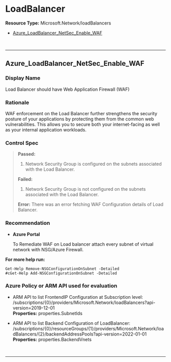 # LoadBalancer

**Resource Type:** Microsoft.Network/loadBalancers 

<!-- TOC depthfrom:2 depthto:2 -->

- [Azure_LoadBalancer_NetSec_Enable_WAF](#Azure_LoadBalancer_NetSec_Enable_WAF)

<!-- /TOC -->
<br/>

___ 

## Azure_LoadBalancer_NetSec_Enable_WAF 

### Display Name 
Load Balancer should have Web Application Firewall (WAF)

### Rationale 
WAF enforcement on the Load Balancer further strengthens the security posture of your applications by protecting them from the common web vulnerabilities. This allows you to secure both your internet-facing as well as your internal application workloads.

### Control Spec 

> **Passed:** 
>1. Network Security Group is configured on the subnets associated with the Load Balancer.
> 
> **Failed:** 
>
>1. Network Security Group is not configured on the subnets associated with the Load Balancer.
> 
> **Error:** 
>There was an error fetching WAF Configuration details of Load Balancer.
 
### Recommendation
- **Azure Portal** 

	 To Remediate WAF on Load balancer attach every subnet of virtual network with NSG/Azure Firewall.


 **For more help run:**

	Get-Help Remove-NSGConfigurationOnSubnet -Detailed
	#cGet-Help Add-NSGConfigurationOnSubnet -Detailed 

### Azure Policy or ARM API used for evaluation 

- ARM API to list FrontendIP Configuration at Subscription level: /subscriptions/{0}/providers/Microsoft.Network/loadBalancers?api-version=2019-12-01<br />
**Properties:** properties.SubnetIds <br />

- ARM API to list Backend Configuration of LoadBalancer: /subscriptions/{0}/resourceGroups/{1}/providers/Microsoft.Network/loadBalancers/{2}/backendAddressPools?api-version=2022-01-01 <br />
**Properties:** properties.BackendVnets<br />

<br />

___ 

